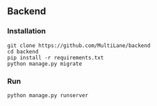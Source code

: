 ## Backend

### Installation
```
git clone https://github.com/MultiLane/backend
cd backend
pip install -r requirements.txt
python manage.py migrate
```

### Run
```
python manage.py runserver
```
